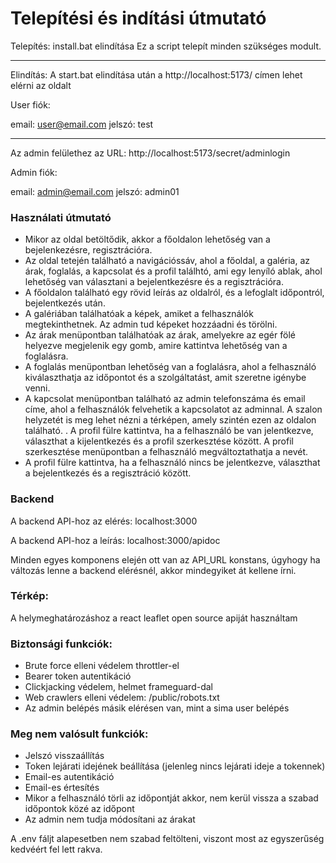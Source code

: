 # Telepítési és indítási útmutató

Telepítés:
install.bat elindítása
Ez a script telepít minden szükséges modult.
_____________________________
Elindítás:
A start.bat elindítása után a http://localhost:5173/ címen lehet elérni az oldalt

User fiók:

email: user@email.com
jelszó: test

__________________________

Az admin felülethez az URL:
http://localhost:5173/secret/adminlogin

Admin fiók:

email: admin@email.com
jelszó: admin01

### Használati útmutató
- Mikor az oldal betöltődik, akkor a főoldalon lehetőség van a bejelenkezésre, regisztrációra.
- Az oldal tetején található a navigációssáv, ahol a főoldal, a galéria, az árak, foglalás, a kapcsolat és a profil találhtó, ami egy lenyíló ablak, ahol lehetőség van választani a bejelentkezésre és a regisztrációra.
- A főoldalon található egy rövid leírás az oldalról, és a lefoglalt időpontról, bejelentkezés után.
- A galériában találhatóak a képek, amiket a felhasználók megtekinthetnek. Az admin tud képeket hozzáadni és törölni.
- Az árak menüpontban találhatóak az árak, amelyekre az egér fölé helyezve megjelenik egy gomb, amire kattintva lehetőség van a foglalásra.
- A foglalás menüpontban lehetőség van a foglalásra, ahol a felhasználó kiválaszthatja az időpontot és a szolgáltatást, amit szeretne igénybe venni.
- A kapcsolat menüpontban található az admin telefonszáma és email címe, ahol a felhasználók felvehetik a kapcsolatot az adminnal. A szalon helyzetét is meg lehet nézni a térképen, amely szintén ezen az oldalon található.
. A profil fülre kattintva, ha a felhasználó be van jelentkezve, választhat a kijelentkezés és a profil szerkesztése között. A profil szerkesztése menüpontban a felhasználó megváltoztathatja a nevét.
- A profil fülre kattintva, ha a felhasználó nincs be jelentkezve, választhat a bejelentkezés és a regisztráció között.

### Backend

A backend API-hoz az elérés:
localhost:3000

A backend API-hoz a leírás: localhost:3000/apidoc 

Minden egyes komponens elején ott van az API_URL konstans, úgyhogy ha változás lenne a backend elérésnél, akkor mindegyiket át kellene írni.

### Térkép:
A helymeghatározáshoz a react leaflet open source apiját használtam

### Biztonsági funkciók:
- Brute force elleni védelem throttler-el
- Bearer token autentikáció
- Clickjacking védelem, helmet frameguard-dal
- Web crawlers elleni védelem: /public/robots.txt
- Az admin belépés másik elérésen van, mint a sima user belépés 

### Meg nem valósult funkciók:
- Jelszó visszaállítás
- Token lejárati idejének beállítása (jelenleg nincs lejárati ideje a tokennek)
- Email-es autentikáció
- Email-es értesítés
- Mikor a felhasználó törli az időpontját akkor, nem kerül vissza a szabad időpontok közé az időpont
- Az admin nem tudja módosítani az árakat

A .env fáljt alapesetben nem szabad feltölteni, viszont most az egyszerűség kedvéért fel lett rakva.

